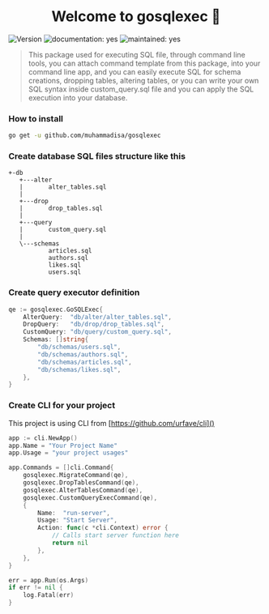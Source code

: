 <h1 align="center">Welcome to gosqlexec 👋</h1>
<p>
  <img alt="Version" src="https://img.shields.io/badge/version-1.0.2-blue.svg?cacheSeconds=2592000" />
  <img alt="documentation: yes" src="https://img.shields.io/badge/Documentation-Yes-green.svg" />
  <img alt="maintained: yes" src="https://img.shields.io/badge/Maintained-Yes-green.svg" />
</p>


>This package used for executing SQL file, through command line tools, you can attach command template from this package, into your command line app, and you can easily execute SQL for schema creations, dropping tables, altering tables, or you can write your own SQL syntax inside custom_query.sql file and you can apply the SQL execution into your database.



### How to install

```bash
go get -u github.com/muhammadisa/gosqlexec
```



### Create database SQL files structure like this

```
+-db
   +---alter
   |       alter_tables.sql
   |
   +---drop
   |       drop_tables.sql
   |
   +---query
   |       custom_query.sql
   |
   \---schemas
           articles.sql
           authors.sql
           likes.sql
           users.sql
```



### Create query executor definition

```go
qe := gosqlexec.GoSQLExec{
    AlterQuery:  "db/alter/alter_tables.sql",
    DropQuery:   "db/drop/drop_tables.sql",
    CustomQuery: "db/query/custom_query.sql",
    Schemas: []string{
        "db/schemas/users.sql",
        "db/schemas/authors.sql",
        "db/schemas/articles.sql",
        "db/schemas/likes.sql",
    },
}
```



### Create CLI for your project

This project is using CLI from [https://github.com/urfave/cli]()

```go
app := cli.NewApp()
app.Name = "Your Project Name"
app.Usage = "your project usages"

app.Commands = []cli.Command{
    gosqlexec.MigrateCommand(qe),
    gosqlexec.DropTablesCommand(qe),
    gosqlexec.AlterTablesCommand(qe),
    gosqlexec.CustomQueryExecCommand(qe),
    {
        Name:  "run-server",
        Usage: "Start Server",
        Action: func(c *cli.Context) error {
            // Calls start server function here
            return nil
        },
    },
}

err = app.Run(os.Args)
if err != nil {
    log.Fatal(err)
}
```

